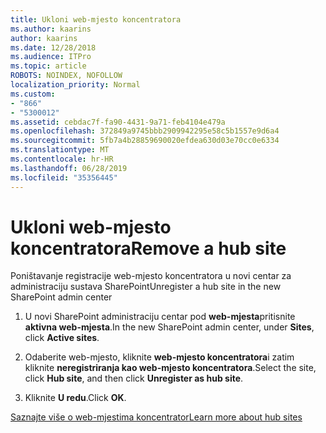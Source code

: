 ```yaml
---
title: Ukloni web-mjesto koncentratora
ms.author: kaarins
author: kaarins
ms.date: 12/28/2018
ms.audience: ITPro
ms.topic: article
ROBOTS: NOINDEX, NOFOLLOW
localization_priority: Normal
ms.custom:
- "866"
- "5300012"
ms.assetid: cebdac7f-fa90-4431-9a71-feb4104e479a
ms.openlocfilehash: 372849a9745bbb2909942295e58c5b1557e9d6a4
ms.sourcegitcommit: 5fb7a4b28859690020efdea630d03e70cc0e6334
ms.translationtype: MT
ms.contentlocale: hr-HR
ms.lasthandoff: 06/28/2019
ms.locfileid: "35356445"
---
```

# <a name="remove-a-hub-site"></a><span data-ttu-id="9f975-102">Ukloni web-mjesto koncentratora</span><span class="sxs-lookup"><span data-stu-id="9f975-102">Remove a hub site</span></span>

<span data-ttu-id="9f975-103">Poništavanje registracije web-mjesto koncentratora u novi centar za administraciju sustava SharePoint</span><span class="sxs-lookup"><span data-stu-id="9f975-103">Unregister a hub site in the new SharePoint admin center</span></span>
  
1. <span data-ttu-id="9f975-104">U novi SharePoint administraciju centar pod **web-mjesta**pritisnite **aktivna web-mjesta**.</span><span class="sxs-lookup"><span data-stu-id="9f975-104">In the new SharePoint admin center, under **Sites**, click **Active sites**.</span></span>

2. <span data-ttu-id="9f975-105">Odaberite web-mjesto, kliknite **web-mjesto koncentratora**i zatim kliknite **neregistriranja kao web-mjesto koncentratora**.</span><span class="sxs-lookup"><span data-stu-id="9f975-105">Select the site, click **Hub site**, and then click **Unregister as hub site**.</span></span>

3. <span data-ttu-id="9f975-106">Kliknite **U redu**.</span><span class="sxs-lookup"><span data-stu-id="9f975-106">Click **OK**.</span></span>

[<span data-ttu-id="9f975-107">Saznajte više o web-mjestima koncentrator</span><span class="sxs-lookup"><span data-stu-id="9f975-107">Learn more about hub sites</span></span>](https://support.office.com/article/what-is-a-sharepoint-hub-site-fe26ae84-14b7-45b6-a6d1-948b3966427f?ui=en-US&amp;rs=en-US&amp;ad=US)
  